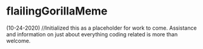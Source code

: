 # flailingGorillaMeme
(10-24-2020)
//Initialized this as a placeholder for work to come. Assistance and information on just about everything coding related is more than welcome. 
